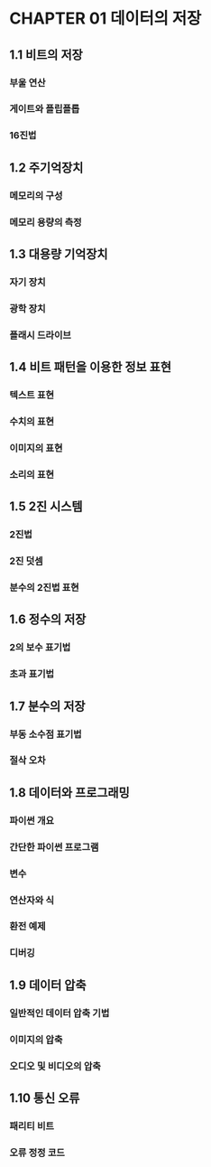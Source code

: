 # CHAPTER 01 데이터의 저장

## 1.1 비트의 저장

### 부울 연산
### 게이트와 플립플롭
### 16진법

## 1.2 주기억장치

### 메모리의 구성
### 메모리 용량의 측정

## 1.3 대용량 기억장치

### 자기 장치
### 광학 장치
### 플래시 드라이브

## 1.4 비트 패턴을 이용한 정보 표현

### 텍스트 표현
### 수치의 표현
### 이미지의 표현
### 소리의 표현

## 1.5 2진 시스템

### 2진법
### 2진 덧셈
### 분수의 2진법 표현

## 1.6 정수의 저장

### 2의 보수 표기법
### 초과 표기법

## 1.7 분수의 저장

### 부동 소수점 표기법
### 절삭 오차

## 1.8 데이터와 프로그래밍

### 파이썬 개요
### 간단한 파이썬 프로그램
### 변수
### 연산자와 식
### 환전 예제
### 디버깅

## 1.9 데이터 압축

### 일반적인 데이터 압축 기법
### 이미지의 압축
### 오디오 및 비디오의 압축

## 1.10 통신 오류

### 패리티 비트
### 오류 정정 코드
